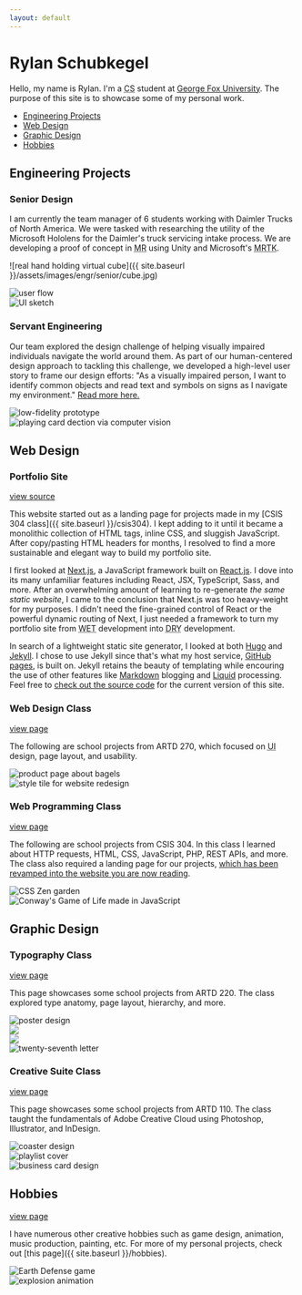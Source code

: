 ```yaml
---
layout: default
---
```


# Rylan Schubkegel

Hello, my name is Rylan. I'm a <abbr title="computer science">CS</abbr> student at [George Fox University](https://www.georgefox.edu/). The purpose of this site is to showcase some of my personal work.

- [Engineering Projects](#engineering-projects)
- [Web Design](#web-design)
- [Graphic Design](#graphic-design)
- [Hobbies](#hobbies)

## Engineering Projects

### Senior Design

I am currently the team manager of 6 students working with Daimler Trucks of North America. We were tasked with researching the utility of the Microsoft Hololens for the Daimler's truck servicing intake process. We are developing a proof of concept in <abbr title="mixed reality">MR</abbr> using Unity and Microsoft's <abbr title="mixed reality toolkit">MRTK</abbr>.

![real hand holding virtual cube]({{ site.baseurl }}/assets/images/engr/senior/cube.jpg)

<div class="row align-items-center">
  <div class="col-sm-6">
    <img src="{{ site.baseurl }}/assets/images/engr/senior/user-flow.png" alt="user flow"/>
  </div>
  <div class="col-sm-6">
    <img src="{{ site.baseurl }}/assets/images/engr/senior/sketch_1_3_2.jpg" alt="UI sketch"/>
  </div>
</div>

### Servant Engineering

Our team explored the design challenge of helping visually impaired individuals navigate the world around them. As part of our human-centered design approach to tackling this challenge, we developed a high-level user story to frame our design efforts: "As a visually impaired person, I want to identify common objects and read text and symbols on signs as I navigate my environment." [Read more here.](https://cs.georgefox.edu/about/research/computer-vision-for-the-visually-impaired/)

<div class="row align-items-center">
  <div class="col-sm-6">
    <img src="{{ site.baseurl }}/assets/images/engr/servant/prototype.png" alt="low-fidelity prototype"/>
  </div>
  <div class="col-sm-6">
    <img src="{{ site.baseurl }}/assets/images/engr/servant/detection.png" alt="playing card dection via computer vision"/>
  </div>
</div>

## Web Design

### Portfolio Site

<a class="header-link" href="https://github.com/rschubkegel/rschubkegel.github.io">view source</a>

This website started out as a landing page for projects made in my [CSIS 304 class]({{ site.baseurl }}/csis304). I kept adding to it until it became a monolithic collection of HTML tags, inline CSS, and sluggish JavaScript. After copy/pasting HTML headers for months, I resolved to find a more sustainable and elegant way to build my portfolio site.

I first looked at [Next.js](https://nextjs.org/), a JavaScript framework built on [React.js](https://reactjs.org/). I dove into its many unfamiliar features including React, JSX, TypeScript, Sass, and more. After an overwhelming amount of learning to re-generate _the same static website_, I came to the conclusion that Next.js was too heavy-weight for my purposes. I didn't need the fine-grained control of React or the powerful dynamic routing of Next, I just needed a framework to turn my portfolio site from <abbr title="write everything twice">WET</abbr> development into <abbr title="don't repeat yourself">DRY</abbr> development.

In search of a lightweight static site generator, I looked at both [Hugo](https://gohugo.io/) and [Jekyll](https://jekyllrb.com/). I chose to use Jekyll since that's what my host service, [GitHub pages](https://pages.github.com/), is built on. Jekyll retains the beauty of templating while encouring the use of other features like [Markdown](https://daringfireball.net/projects/markdown/) blogging and [Liquid](https://github.com/Shopify/liquid/wiki) processing. Feel free to [check out the source code](https://github.com/rschubkegel/rschubkegel.github.io) for the current version of this site.

### Web Design Class

<a class="header-link" href="{{ site.baseurl }}/artd270">view page</a>

The following are school projects from ARTD 270, which focused on <abbr title="user interface">UI</abbr> design, page layout, and usability.

<div class="row align-items-center">
  <div class="col-sm-6">
    <img src="{{ site.baseurl }}/assets/images/web-design/bagels-banner.jpg" alt="product page about bagels"/>
  </div>
  <div class="col-sm-6">
    <img src="{{ site.baseurl }}/assets/images/web-design/style-tile.png" alt="style tile for website redesign"/>
  </div>
</div>

### Web Programming Class

<a class="header-link" href="{{ site.baseurl }}/csis304">view page</a>

The following are school projects from CSIS 304. In this class I learned about HTTP requests, HTML, CSS, JavaScript, PHP, REST APIs, and more. The class also required a landing page for our projects, [which has been revamped into the website you are now reading](#portfolio-site-view-source).


<div class="row align-items-center">
  <div class="col-sm-6">
    <img src="{{ site.baseurl }}/assets/images/web-programming/zen.jpg" alt="CSS Zen garden"/>
  </div>
  <div class="col-sm-6">
    <img src="{{ site.baseurl }}/assets/images/web-programming/conway.jpg" alt="Conway's Game of Life made in JavaScript"/>
  </div>
</div>

## Graphic Design

### Typography Class

<a class="header-link" href="{{ site.baseurl }}/artd220">view page</a>

This page showcases some school projects from ARTD 220. The class explored type anatomy, page layout, hierarchy, and more.

<div class="row align-items-center">
  <div class="col-sm-3">
    <img src="{{ site.baseurl }}/assets/images/typography/made-by-humans.jpg" alt="poster design"/>
  </div>
  <div class="col-6 col-sm-3 py-4">
    <img src="{{ site.baseurl }}/assets/images/typography/anatomy/1.png"/>
  </div>
  <div class="col-6 col-sm-3 py-4">
    <img src="{{ site.baseurl }}/assets/images/typography/anatomy/2.png"/>
  </div>
  <div class="col-sm-3">
    <img src="{{ site.baseurl }}/assets/images/typography/twenty-seventh-letter.jpg" alt="twenty-seventh letter"/>
  </div>
</div>

### Creative Suite Class

<a class="header-link" href="{{ site.baseurl }}/artd110">view page</a>

This page showcases some school projects from ARTD 110. The class taught the fundamentals of Adobe Creative Cloud using Photoshop, Illustrator, and InDesign.

<div class="row align-items-center">
  <div class="col-6 col-sm-3">
    <img src="{{ site.baseurl }}/assets/images/creative-suite/coasters-1.png" alt="coaster design"/>
  </div>
  <div class="col-6 col-sm-3 order-sm-last">
    <img src="{{ site.baseurl }}/assets/images/creative-suite/playlist/18.jpg" alt="playlist cover"/>
  </div>
  <div class="col-sm-6 pt-3 pt-sm-0">
    <img src="{{ site.baseurl }}/assets/images/creative-suite/business-card-2.png" alt="business card design"/>
  </div>
</div>

## Hobbies

<a class="header-link" href="{{ site.baseurl }}/hobbies">view page</a>

I have numerous other creative hobbies such as game design, animation, music production, painting, etc. For more of my personal projects, check out [this page]({{ site.baseurl }}/hobbies).

<div class="row align-items-center">
  <div class="col-6">
    <img src="{{ site.baseurl }}/assets/images/games/ED.png" alt="Earth Defense game"/>
  </div>
  <div class="col-6">
    <img src="{{ site.baseurl }}/assets/images/animations/explosion.gif" alt="explosion animation"/>
  </div>
</div>